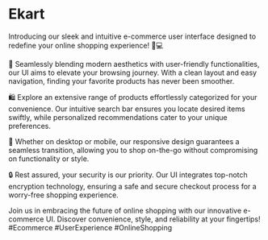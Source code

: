 # Ekart

Introducing our sleek and intuitive e-commerce user interface designed to redefine your online shopping experience! 🛒💻

🌟 Seamlessly blending modern aesthetics with user-friendly functionalities, our UI aims to elevate your browsing journey. With a clean layout and easy navigation, finding your favorite products has never been smoother.

🛍️ Explore an extensive range of products effortlessly categorized for your convenience. Our intuitive search bar ensures you locate desired items swiftly, while personalized recommendations cater to your unique preferences.

📱 Whether on desktop or mobile, our responsive design guarantees a seamless transition, allowing you to shop on-the-go without compromising on functionality or style.

🔒 Rest assured, your security is our priority. Our UI integrates top-notch encryption technology, ensuring a safe and secure checkout process for a worry-free shopping experience.

Join us in embracing the future of online shopping with our innovative e-commerce UI. Discover convenience, style, and reliability at your fingertips! #Ecommerce #UserExperience #OnlineShopping
